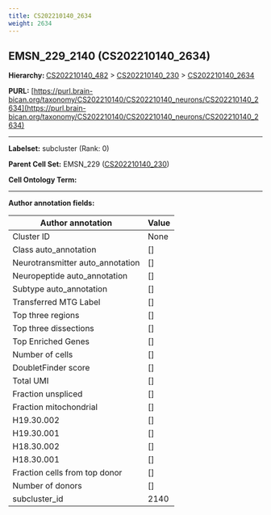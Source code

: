```yaml
---
title: CS202210140_2634
weight: 2634
---
```

## EMSN_229_2140 (CS202210140_2634)
<b>Hierarchy: </b>
[CS202210140_482](../CS202210140_482) >
[CS202210140_230](../CS202210140_230) >
[CS202210140_2634](../CS202210140_2634)

**PURL:** [https://purl.brain-bican.org/taxonomy/CS202210140/CS202210140_neurons/CS202210140_2634](https://purl.brain-bican.org/taxonomy/CS202210140/CS202210140_neurons/CS202210140_2634)

---


**Labelset:** subcluster (Rank: 0)

**Parent Cell Set:** EMSN_229 ([CS202210140_230](../CS202210140_230))



**Cell Ontology Term:** 

[MARKER GENES.]: #


---

[TRANSFERRED ANNOTATIONS.]: #


[AUTHOR ANNOTATION FIELDS.]: #


**Author annotation fields:**

| Author annotation | Value |
|-------------------|-------|
|Cluster ID|None|
|Class auto_annotation|[]|
|Neurotransmitter auto_annotation|[]|
|Neuropeptide auto_annotation|[]|
|Subtype auto_annotation|[]|
|Transferred MTG Label|[]|
|Top three regions|[]|
|Top three dissections|[]|
|Top Enriched Genes|[]|
|Number of cells|[]|
|DoubletFinder score|[]|
|Total UMI|[]|
|Fraction unspliced|[]|
|Fraction mitochondrial|[]|
|H19.30.002|[]|
|H19.30.001|[]|
|H18.30.002|[]|
|H18.30.001|[]|
|Fraction cells from top donor|[]|
|Number of donors|[]|
|subcluster_id|2140|
